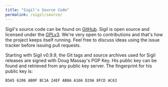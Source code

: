 ```yaml
---
title: "Sigil's Source Code"
permalink: /sigil/source/
---
```


Sigil's source code can be found on [GitHub](https://github.com/Sigil-Ebook/Sigil). Sigil is open source and licensed under the [GPLv3](http://www.gnu.org/copyleft/gpl.html). We're very open to contributions and that's how the project keeps itself running. Feel free to discuss ideas using the issue tracker before issuing pull requests.

Starting with Sigil v0.9.9, the Git tags and source archives used for Sigil releases are signed with Doug Massay's PGP Key. His public key can be found and retrieved from any public key server. The fingerprint for his public key is:

~~~
B5A5 6206 AB0F BC1A 24EF AB8A A166 D29A 8FCD AC63
~~~
